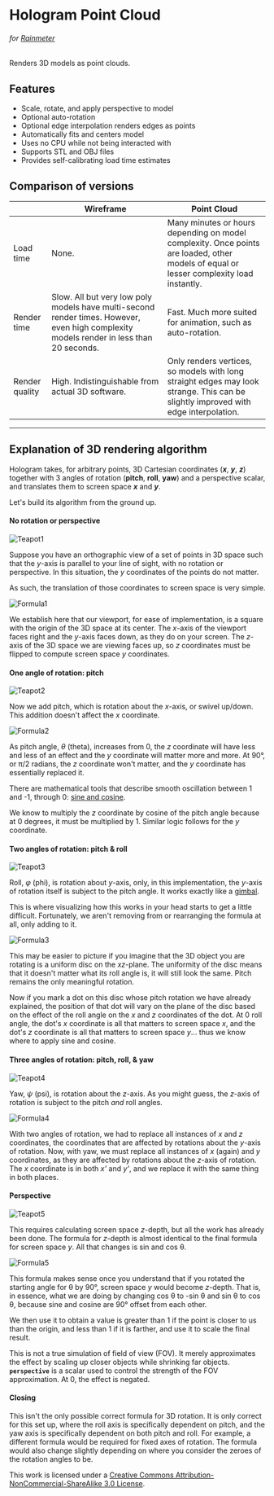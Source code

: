 # Hologram Point Cloud
###### for [Rainmeter](https://www.rainmeter.net/)
Renders 3D models as point clouds.

## Features

* Scale, rotate, and apply perspective to model
* Optional auto-rotation
* Optional edge interpolation renders edges as points
* Automatically fits and centers model
* Uses no CPU while not being interacted with
* Supports STL and OBJ files
* Provides self-calibrating load time estimates

## Comparison of versions
|| Wireframe | Point Cloud |
|---|---|---|
| Load time | None. | Many minutes or hours depending on model complexity. Once points are loaded, other models of equal or lesser complexity load instantly. |
| Render time | Slow. All but very low poly models have multi-second render times. However, even high complexity models render in less than 20 seconds. | Fast. Much more suited for animation, such as auto-rotation. |
| Render quality | High. Indistinguishable from actual 3D software. | Only renders vertices, so models with long straight edges may look strange. This can be slightly improved with edge interpolation. |

---

## Explanation of 3D rendering algorithm

Hologram takes, for arbitrary points, 3D Cartesian coordinates (___x___, ___y___, ___z___) together with 3 angles of rotation (__pitch__, __roll__, __yaw__) and a perspective scalar, and translates them to screen space ___x___ and ___y___.

Let's build its algorithm from the ground up.

#### No rotation or perspective
![Teapot1](Readme%20Images/Teapot1.png)

Suppose you have an orthographic view of a set of points in 3D space such that the _y_-axis is parallel to your line of sight, with no rotation or perspective. In this situation, the _y_ coordinates of the points do not matter.

As such, the translation of those coordinates to screen space is very simple.

![Formula1](Readme%20Images/Formula1.png)

We establish here that our viewport, for ease of implementation, is a square with the origin of the 3D space at its center. The _x_-axis of the viewport faces right and the _y_-axis faces down, as they do on your screen. The _z_-axis of the 3D space we are viewing faces up, so _z_ coordinates must be flipped to compute screen space _y_ coordinates.

#### One angle of rotation: pitch
![Teapot2](Readme%20Images/Teapot2.png)

Now we add pitch, which is rotation about the _x_-axis, or swivel up/down. This addition doesn't affect the _x_ coordinate.

![Formula2](Readme%20Images/Formula2.png)

As pitch angle, _θ_ (theta), increases from 0, the _z_ coordinate will have less and less of an effect and the _y_ coordinate will matter more and more. At 90°, or π/2 radians, the _z_ coordinate won't matter, and the _y_ coordinate has essentially replaced it.

There are mathematical tools that describe smooth oscillation between 1 and -1, through 0: [sine and cosine](https://en.wikipedia.org/wiki/Sine#Relation_to_the_unit_circle).

We know to multiply the _z_ coordinate by cosine of the pitch angle because at 0 degrees, it must be multiplied by 1. Similar logic follows for the _y_ coordinate.

#### Two angles of rotation: pitch & roll
![Teapot3](Readme%20Images/Teapot3.png)

Roll, _φ_ (phi), is rotation about _y_-axis, only, in this implementation, the _y_-axis of rotation itself is subject to the pitch angle. It works exactly like a [gimbal](https://en.wikipedia.org/wiki/Gimbal).

This is where visualizing how this works in your head starts to get a little difficult. Fortunately, we aren't removing from or rearranging the formula at all, only adding to it.

![Formula3](Readme%20Images/Formula3.png)

This may be easier to picture if you imagine that the 3D object you are rotating is a uniform disc on the _xz_-plane. The uniformity of the disc means that it doesn't matter what its roll angle is, it will still look the same. Pitch remains the only meaningful rotation.

Now if you mark a dot on this disc whose pitch rotation we have already explained, the position of that dot will vary on the plane of the disc based on the effect of the roll angle on the _x_ and _z_ coordinates of the dot. At 0 roll angle, the dot's _x_ coordinate is all that matters to screen space _x_, and the dot's _z_ coordinate is all that matters to screen space _y_... thus we know where to apply sine and cosine.

#### Three angles of rotation: pitch, roll, & yaw
![Teapot4](Readme%20Images/Teapot4.png)

Yaw, _ψ_ (psi), is rotation about the _z_-axis. As you might guess, the _z_-axis of rotation is subject to the pitch _and_ roll angles.

![Formula4](Readme%20Images/Formula4.png)

With two angles of rotation, we had to replace all instances of _x_ and _z_ coordinates, the coordinates that are affected by rotations about the _y_-axis of rotation. Now, with yaw, we must replace all instances of _x_ (again) and _y_ coordinates, as they are affected by rotations about the _z_-axis of rotation. The _x_ coordinate is in both _x'_ and _y'_, and we replace it with the same thing in both places.

#### Perspective
![Teapot5](Readme%20Images/Teapot5.png)

This requires calculating screen space _z_-depth, but all the work has already been done. The formula for _z_-depth is almost identical to the final formula for screen space _y_. All that changes is sin and cos θ.

![Formula5](Readme%20Images/Formula5.png)

This formula makes sense once you understand that if you rotated the starting angle for θ by 90°, screen space _y_ would become _z_-depth. That is, in essence, what we are doing by changing cos θ to -sin θ and sin θ to cos θ, because sine and cosine are 90° offset from each other.

We then use it to obtain a value is greater than 1 if the point is closer to us than the origin, and less than 1 if it is farther, and use it to scale the final result.

This is not a true simulation of field of view (FOV). It merely approximates the effect by scaling up closer objects while shrinking far objects. __`perspective`__ is a scalar used to control the strength of the FOV approximation. At 0, the effect is negated.

#### Closing

This isn't the only possible correct formula for 3D rotation. It is only correct for this set up, where the roll axis is specifically dependent on pitch, and the yaw axis is specifically dependent on both pitch and roll. For example, a different formula would be required for fixed axes of rotation. The formula would also change slightly depending on where you consider the zeroes of the rotation angles to be.

This work is licensed under a [Creative Commons Attribution-NonCommercial-ShareAlike 3.0 License](http://creativecommons.org/licenses/by-nc-sa/3.0/).
